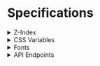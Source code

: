 # Specifications

<details>
<summary>Z-Index</summary>
<div>

| Z-Index | Entity | Path |
| --: | --- | --- |
| 2048 | noscript | [`layout.scss>noscript`](/src/lib/stylesheets/layout.scss) |
| 1031 | nprogress { bar, spinner }  | [`/node_modules/nprogress/nprogress.css>#nprogress .bar`](/node_modules/nprogress/nprogress.css), [`/node_modules/nprogress/nprogress.css>#nprogress .spinner`](/node_modules/nprogress/nprogress.css) |
| 132 | header skip btn | [`header.scss>.skip-btn`](/src/lib/stylesheets/header/header.scss) |
| 129 | header logo | [`header.scss>.header-logo img`](/src/lib/stylesheets/header/header.scss) |
| 128 | header title | [`header.scss>.header-logo::after`](/src/lib/stylesheets/header/header.scss) |
| 127 | header, header bg | [`header.scss>header, .header-bg`](/src/lib/stylesheets/header/header.scss) |
| 126 | footer | [`footer.scss>footer`](/src/lib/stylesheets/footer.scss) |
| 42 | sharing dropdown menu | [`share_button.scss>ul &.menu`](/src/lib/btpc/stylesheets/share_button.scss) |
| -1 | bg wallpaper | [`style.scss>html &::before`](/src/lib/stylesheets/style.scss) |
| -1 | unconfirmed fixed element | [`layout.scss>#bg`](/src/lib/stylesheets/layout.scss) |

---

</div>
</details>

<details>
<summary>CSS Variables</summary>
<div>

| Name | Description | Usable area |
| --: | --- | --- |
| `--max-vh001` | viewport max height ever * 0.01 (realtime update) | all |
| `--rt-vh001` | viewport height ever * 0.01 (realtime update) | all |

---

</div>
</details>

<details>
<summary>Fonts</summary>
<div>

Default font weight is `500`.

**Use the Sass mixin `bold` to make the text bold.**

- [Kiwi Maru](#kiwi-maru)
- [Source Code Pro](#source-code-pro)
- [Kaisei Decol](#kaisei-decol)

---

## `'Kiwi Maru'`

<!-- - Light: `300`
- Regular: `400` -->
- Medium: `500`

**Do not use**: `100`, `200`, `300`, `400`, `600`, `700`, `800`, `900`, `normal`, `bold`, `lighter`, `bolder`

## `'Source Code Pro'`

Use the Sass mixin `source-code-pro` to apply the font.

<!-- - ExtraLight: `200`
- Light: `300`
- Regular: `400` -->
- Medium: `500`
<!-- - SemiBold: `600`
- Bold: `700`
- ExtraBold: `800`
- Black: `900` -->

**Do not use**: `100`, `200`, `300`, `400`, `600`, `700`, `800`, `900`, `normal`, `bold`, `lighter`, `bolder`

## `'Kaisei Decol'`

Use the Sass mixin `kaisei-decol` to apply the font.

<!-- - Regular: `400`
- Medium: `500` -->
- Bold: `700`

**Must specify the `font-weight` to `700`**

---

</div>
</details>

<details>
<summary>API Endpoints</summary>
<div>

- [Articles](#articles---get-apiarticles) (`/api/articles`)
- [Article Tags](#article-tags---get-apiarticlestags) (`/api/articles/tags`)
- [Article Thumbnail Image Formats](#article-thumbnail-image-formats---get-apiarticlesthumbnail-imgs) (`/api/articles/thumbnail-imgs`)
- [Tools](#tools---get-apitools) (`/api/tools`)
- [Tool Tags](#tool-tags---get-apitoolstags) (`/api/tools/tags`)
- [Artworks](#artworks---get-apiartworks) (`/api/artworks`)
- [Artwork Categories](#artwork-categories---get-apiartworkscategories) (`/api/artworks/categories`)
- [Artwork Tags](#artwork-tags---get-apiartworkstags) (`/api/artworks/tags`)
- [Artwork Licenses](#artwork-licenses---get-apiartworkslicenses) (`/api/artworks/licenses`)

## Articles - `GET /api/articles`

Returns a list of blog articles.

### Query Parameters

| Name | Type | Description | Default |
| --- | --- | --- | --- |
| `l` | `number?` | Limit the number of articles to return. `0` means no limit. | `0` |
| `t` | `string[]?` | Filter articles by tags. Example: `t=tag1,tag2` | - |
| `indexed` | `boolean?` | Whether to return indexed articles only. | `false` |

### Response Body

`ArticleMetadata[]` ([`/src/lib/btpc/scripts/types.ts`](/src/lib/btpc/scripts/types.ts))

- `[]` (`object[]`) - The list of articles.
	- `published` (`boolean`) - Whether the article is published.
	- `indexed` (`boolean`) - Whether the article is indexed.
	- `title` (`string`) - The title of the article.
	- `desc` (`string | null`) - The description of the article.
	- `tags` (`string[] | null`) - The list of tags of the article.
	- `slug` (`string?`) - The slug of the article. Its type is an optional string but it always exists.

#### Example

```json
[
  {
    "published": true,
    "indexed": true,
    "title": "2024年の抱負",
    "desc": "気づいたらもう今年で高3です。今年のうちに決断しなければならないことが山ほどありそうで狂う。",
    "tags": [
      "年の抱負",
      "年末年始"
    ],
    "slug": "20240101"
  },
  {
    "published": true,
    "indexed": true,
    "title": "ブログ的なものを作った",
    "desc": "3ヶ月くらい開発してたブログがやっと形になったはなし。とりあえずの最初の記事。",
    "tags": [
      "ブログ",
      "web開発",
      "svelte"
    ],
    "slug": "20231215"
  },
  {
    "published": true,
    "indexed": false,
    "title": "記事の書式(?)について",
    "desc": "この記事はテスト記事です。",
    "tags": [
      "first",
      "test"
    ],
    "slug": "20230917_test"
  }
]
```

## Article Tags - `GET /api/articles/tags`

Returns a list of tags of valid(published and indexed) blog articles.

### Response Body

`ItemWithCount[]` ([`/src/lib/btpc/scripts/types.ts`](/src/lib/btpc/scripts/types.ts))

- `[]` (`object[]`) - The list of tags.
	- `item` (`string`) - The tag name.
	- `count` (`number`) - The number of articles that have the tag.

#### Example

```json
[
  {
    "item": "svelte",
    "count": 1
  },
  {
    "item": "web開発",
    "count": 1
  },
  {
    "item": "ブログ",
    "count": 1
  },
  {
    "item": "年の抱負",
    "count": 1
  },
  {
    "item": "年末年始",
    "count": 1
  }
]
```

## Article Thumbnail Image Formats - `GET /api/articles/thumbnail-imgs`

Returns a list of articles that have a thumbnail image with the image file format.

### Response Body

`ArticleThumbnailImgFmts` ([`/src/lib/btpc/scripts/types.ts`](/src/lib/btpc/scripts/types.ts))

- `{}` (`object`) - The list of articles that have a thumbnail image with the image file format.
	- `[slug]` (`string`) - The thumbnail image file format of the article of this field name.

#### Example

```json
{
  "20231215": "webp",
  "20240101": "webp",
  "20230917_test": "webp"
}
```

## Tools - `GET /api/tools`

Returns a list of web tools.

### Query Parameters

| Name | Type | Description | Default |
| --- | --- | --- | --- |
| `t` | `string[]?` | Filter tools by tags. Example: `t=tag1,tag2` | - |

### Response Body

`ToolMetadata[]` ([`/src/lib/btpc/scripts/types.ts`](/src/lib/btpc/scripts/types.ts))

- `[]` (`object[]`) - The list of web tools.
	- `title` (`string`) - The title of the tool.
	- `desc` (`string | null`) - The description of the tool.
	- `tags` (`string[] | null`) - The list of tags of the tool.
	- `id` (`string?`) - The ID of the tool. Its type is an optional string but it always exists.

#### Example

```json
[
  {
    "title": "時間差計算機",
    "desc": "2つの時刻間の経過時間を計算します。",
    "tags": [
      "計算",
      "時間"
    ],
    "slug": "time-diff"
  }
]
```

## Tool Tags - `GET /api/tools/tags`

Returns a list of tags of web tools.

### Response Body

`ItemWithCount[]` ([`/src/lib/btpc/scripts/types.ts`](/src/lib/btpc/scripts/types.ts))

- `[]` (`object[]`) - The list of tags.
	- `item` (`string`) - The tag name.
	- `count` (`number`) - The number of tools that have the tag.


#### Example

```json
[
  {
    "item": "計算",
    "count": 1
  },
  {
    "item": "時間",
    "count": 1
  }
]
```

## Artworks - `GET /api/artworks`

Returns a list of artworks.

### Query Parameters

| Name | Type | Description | Default |
| --- | --- | --- | --- |
| `c` | `string?` | Filter artworks by category. | - |
| `t` | `string[]?` | Filter artworks by tags. Example: `t=tag1,tag2` | - |
| `license` | `string?` | Filter artworks by license. | - |

### Response Body

`ArtworkMetadata[]` ([`/src/lib/btpc/scripts/types.ts`](/src/lib/btpc/scripts/types.ts))

- `[]` (`object[]`) - The list of artworks.
	- `category` (`string`) - The category of the artwork.
	- `title` (`string`) - The title of the artwork.
	- `desc` (`string | null`) - The description of the artwork.
	- `tags` (`string[]`) - The list of tags of the artwork.
	- `date` (`string | null`) - The date the artwork was created.
	- `usedTools` (`string[]`) - The list of used tools to create the artwork.
	- `license` (`string | null`) - The license of the artwork.
	- `thumbnailImg` (`string | null`) - The thumbnail image path of the artwork.
	- `id` (`string?`) - The ID of the artwork. Its type is an optional string but it always exists.

#### Example

```json
  {
    "category": "イラスト",
    "title": "404 Not like this",
    "desc": "本ウェブサイトの404エラーページ用に用意した画像。",
    "tags": [
      "^v^"
    ],
    "date": "2023-03-09T00:00:00.000Z",
    "usedTools": [
      "GIMP",
      "Squoosh"
    ],
    "license": "CC BY-SA 4.0",
    "thumbnailImg": "404-not-like-this.webp",
    "id": "404-not-like-this"
  },
  {
    "category": "イラスト",
    "title": "春巻き (16pxドット絵)",
    "desc": null,
    "tags": [
      "春巻き",
      "食べ物",
      "ドット絵",
      "16px"
    ],
    "date": "2020-04-30T00:00:00.000Z",
    "usedTools": [
      "paint.net"
    ],
    "license": "CC BY-SA 4.0",
    "thumbnailImg": "spring-roll_16px_upscaled.webp",
    "id": "spring-roll_16px"
  },
  {
    "category": "楽曲",
    "title": "練習曲第1番「福音」ニ短調 (第1稿)",
    "desc": "中学生の頃に初めて作った曲。",
    "tags": [
      "練習曲",
      "福音",
      "第1稿",
      "短調"
    ],
    "date": null,
    "usedTools": [
      "Noteflight"
    ],
    "license": "©2021 Rinrin All rights reserved",
    "thumbnailImg": "etude_1i.webp",
    "id": "etude_1i"
  }
]
```

## Artwork Categories - `GET /api/artworks/categories`

Returns a list of categories of artworks.

### Response Body

`ItemWithCount[]` ([`/src/lib/btpc/scripts/types.ts`](/src/lib/btpc/scripts/types.ts))

- `[]` (`object[]`) - The list of categories.
	- `item` (`string`) - The category name.
	- `count` (`number`) - The number of artworks that have the category.

#### Example

```json
[
  {
    "item": "イラスト",
    "count": 9
  },
  {
    "item": "楽曲",
    "count": 2
  }
]
```

## Artwork Tags - `GET /api/artworks/tags`

Returns a list of tags of artworks.

### Response Body

`ItemWithCount[]` ([`/src/lib/btpc/scripts/types.ts`](/src/lib/btpc/scripts/types.ts))

- `[]` (`object[]`) - The list of tags.
	- `item` (`string`) - The tag name.
	- `count` (`number`) - The number of artworks that have the tag.

#### Example

```json
[
  {
    "item": "16px",
    "count": 6
  },
  {
    "item": "ドット絵",
    "count": 6
  },
  {
    "item": "練習曲",
    "count": 2
  }
]
```

## Artwork Licenses - `GET /api/artworks/licenses`

Returns a list of licenses of artworks.

### Response Body

`ItemWithCount[]` ([`/src/lib/btpc/scripts/types.ts`](/src/lib/btpc/scripts/types.ts))

- `[]` (`object[]`) - The list of licenses.
	- `item` (`string`) - The license name.
	- `count` (`number`) - The number of artworks that have the license.

#### Example

```json
[
  {
    "item": "CC BY-SA 4.0",
    "count": 6
  },
  {
	  "item": "CC BY 4.0",
	  "count": 1
  }
]
```

---

</div>
</details>
